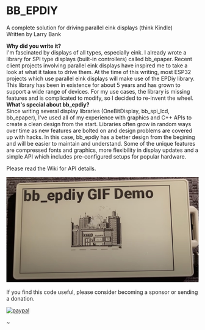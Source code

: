 BB_EPDIY
========
A complete solution for driving parallel eink displays (think Kindle)<br>
Written by Larry Bank<br>

<b>Why did you write it?</b><br>
I'm fascinated by displays of all types, especially eink. I already wrote a library for SPI type displays (built-in controllers) called bb_epaper. Recent client projects involving parallel eink displays have inspired me to take a look at what it takes to drive them. At the time of this writing, most ESP32 projects which use parallel eink displays will make use of the EPDiy library. This library has been in existence for about 5 years and has grown to support a wide range of devices. For my use cases, the library is missing features and is complicated to modify, so I decided to re-invent the wheel.<br>
<b>What's special about bb_epdiy?</b><br>
Since writing several display libraries (OneBitDisplay, bb_spi_lcd, bb_epaper), I've used all of my experience with graphics and C++ APIs to create a clean design from the start. Libraries often grow in random ways over time as new features are bolted on and design problems are covered up with hacks. In this case, bb_epdiy has a better design from the begining and will be easier to maintain and understand. Some of the unique features are compressed fonts and graphics, more flexibility in display updates and a simple API which includes pre-configured setups for popular hardware.

Please read the Wiki for API details.

![bb_epdiy](/bb_epdiy_gif.jpg?raw=true "bb_epdiy")

If you find this code useful, please consider becoming a sponsor or sending a donation.

[![paypal](https://www.paypalobjects.com/en_US/i/btn/btn_donateCC_LG.gif)](https://www.paypal.com/cgi-bin/webscr?cmd=_s-xclick&hosted_button_id=SR4F44J2UR8S4)

~                                                                                      

